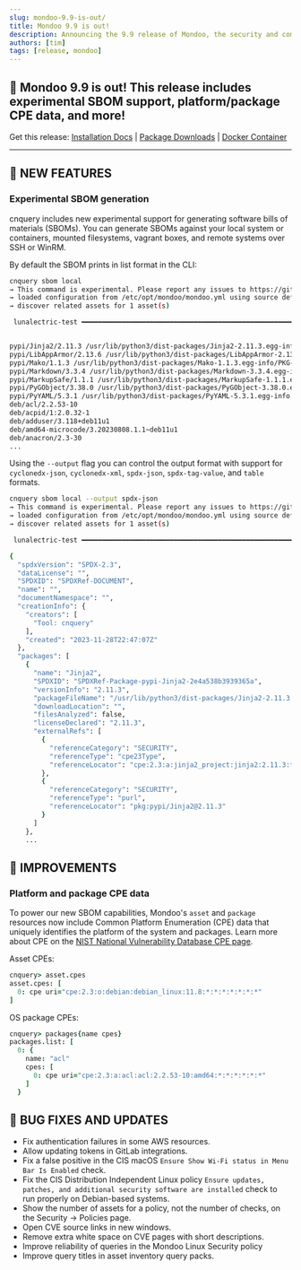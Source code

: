 ```yaml
---
slug: mondoo-9.9-is-out/
title: Mondoo 9.9 is out!
description: Announcing the 9.9 release of Mondoo, the security and compliance platform that prioritizes risks that matter most in your infrastructure.
authors: [tim]
tags: [release, mondoo]
---
```


## 🥳 Mondoo 9.9 is out! This release includes experimental SBOM support, platform/package CPE data, and more!

Get this release: [Installation Docs](/cnspec/) | [Package Downloads](https://releases.mondoo.com/cnspec/) | [Docker Container](https://hub.docker.com/r/mondoo/cnspec)

---

## 🎉 NEW FEATURES

### Experimental SBOM generation

cnquery includes new experimental support for generating software bills of materials (SBOMs). You can generate SBOMs against your local system or containers, mounted filesystems, vagrant boxes, and remote systems over SSH or WinRM.

By default the SBOM prints in list format in the CLI:

```bash
cnquery sbom local
→ This command is experimental. Please report any issues to https://github.com/mondoohq/cnquery.
→ loaded configuration from /etc/opt/mondoo/mondoo.yml using source default
→ discover related assets for 1 asset(s)

 lunalectric-test ━━━━━━━━━━━━━━━━━━━━━━━━━━━━━━━━━━━━━━━━━━━━━━━━━━━━━━━━━━━━━━━━━━━━━━━━━━━━━━━━━━━━━━━━━━━━━━━━━━━━━━━━━━━━━━━━━━━━ 100%


pypi/Jinja2/2.11.3 /usr/lib/python3/dist-packages/Jinja2-2.11.3.egg-info/PKG-INFO
pypi/LibAppArmor/2.13.6 /usr/lib/python3/dist-packages/LibAppArmor-2.13.6.egg-info
pypi/Mako/1.1.3 /usr/lib/python3/dist-packages/Mako-1.1.3.egg-info/PKG-INFO
pypi/Markdown/3.3.4 /usr/lib/python3/dist-packages/Markdown-3.3.4.egg-info/PKG-INFO
pypi/MarkupSafe/1.1.1 /usr/lib/python3/dist-packages/MarkupSafe-1.1.1.egg-info/PKG-INFO
pypi/PyGObject/3.38.0 /usr/lib/python3/dist-packages/PyGObject-3.38.0.egg-info/PKG-INFO
pypi/PyYAML/5.3.1 /usr/lib/python3/dist-packages/PyYAML-5.3.1.egg-info
deb/acl/2.2.53-10
deb/acpid/1:2.0.32-1
deb/adduser/3.118+deb11u1
deb/amd64-microcode/3.20230808.1.1~deb11u1
deb/anacron/2.3-30
...
```

Using the `--output` flag you can control the output format with support for `cyclonedx-json`, `cyclonedx-xml`, `spdx-json`, `spdx-tag-value`, and `table` formats.

```bash
cnquery sbom local --output spdx-json
→ This command is experimental. Please report any issues to https://github.com/mondoohq/cnquery.
→ loaded configuration from /etc/opt/mondoo/mondoo.yml using source default
→ discover related assets for 1 asset(s)

 lunalectric-test ━━━━━━━━━━━━━━━━━━━━━━━━━━━━━━━━━━━━━━━━━━━━━━━━━━━━━━━━━━━━━━━━━━━━━━━━━━━━━━━━━━━━━━━━━━━━━━━━━━━━━━━━━━━━━━━━━━━━ 100%

{
  "spdxVersion": "SPDX-2.3",
  "dataLicense": "",
  "SPDXID": "SPDXRef-DOCUMENT",
  "name": "",
  "documentNamespace": "",
  "creationInfo": {
    "creators": [
      "Tool: cnquery"
    ],
    "created": "2023-11-28T22:47:07Z"
  },
  "packages": [
    {
      "name": "Jinja2",
      "SPDXID": "SPDXRef-Package-pypi-Jinja2-2e4a538b3939365a",
      "versionInfo": "2.11.3",
      "packageFileName": "/usr/lib/python3/dist-packages/Jinja2-2.11.3.egg-info/PKG-INFO",
      "downloadLocation": "",
      "filesAnalyzed": false,
      "licenseDeclared": "2.11.3",
      "externalRefs": [
        {
          "referenceCategory": "SECURITY",
          "referenceType": "cpe23Type",
          "referenceLocator": "cpe:2.3:a:jinja2_project:jinja2:2.11.3:*:*:*:*:*:*:*"
        },
        {
          "referenceCategory": "SECURITY",
          "referenceType": "purl",
          "referenceLocator": "pkg:pypi/Jinja2@2.11.3"
        }
      ]
    },
    ...

```

## 🧹 IMPROVEMENTS

### Platform and package CPE data

To power our new SBOM capabilities, Mondoo's `asset` and `package` resources now include Common Platform Enumeration (CPE) data that uniquely identifies the platform of the system and packages. Learn more about CPE on the [NIST National Vulnerability Database CPE page](https://nvd.nist.gov/products/cpe).

Asset CPEs:

```coffeescript
cnquery> asset.cpes
asset.cpes: [
  0: cpe uri="cpe:2.3:o:debian:debian_linux:11.8:*:*:*:*:*:*:*"
]
```

OS package CPEs:

```coffeescript
cnquery> packages{name cpes}
packages.list: [
  0: {
    name: "acl"
    cpes: [
      0: cpe uri="cpe:2.3:a:acl:acl:2.2.53-10:amd64:*:*:*:*:*:*"
    ]
  }
```

## 🐛 BUG FIXES AND UPDATES

- Fix authentication failures in some AWS resources.
- Allow updating tokens in GitLab integrations.
- Fix a false positive in the CIS macOS `Ensure Show Wi-Fi status in Menu Bar Is Enabled` check.
- Fix the CIS Distribution Independent Linux policy `Ensure updates, patches, and additional security software are installed` check to run properly on Debian-based systems.
- Show the number of assets for a policy, not the number of checks, on the Security -> Policies page.
- Open CVE source links in new windows.
- Remove extra white space on CVE pages with short descriptions.
- Improve reliability of queries in the Mondoo Linux Security policy
- Improve query titles in asset inventory query packs.
